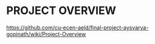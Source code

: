 # PROJECT OVERVIEW
https://github.com/cu-ecen-aeld/final-project-aysvarya-gopinath/wiki/Project-Overview
